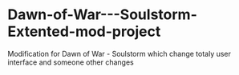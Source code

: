 # Dawn-of-War---Soulstorm-Extented-mod-project
Modification for Dawn of War - Soulstorm which change totaly user interface and someone other changes
